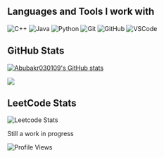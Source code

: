 ## Languages and Tools I work with

![C++](https://img.shields.io/badge/C%2B%2B-%23aecae6?style=for-the-badge&logo=cplusplus&logoColor=%2300599C)
![Java](https://img.shields.io/badge/Java-%23f89820?style=for-the-badge)
![Python](https://img.shields.io/badge/Python-%23afc8e0?style=for-the-badge&logo=python&logoColor=%233776AB)
![Git](https://img.shields.io/badge/Git-%23e8e8e8?style=for-the-badge&logo=git&logoColor=%23F05032)
![GitHub](https://img.shields.io/badge/GitHub-black?style=for-the-badge&logo=github)
![VSCode](https://img.shields.io/badge/VSCode-black?style=for-the-badge&logo=visualstudiocode&logoColor=%23007ACC)

## GitHub Stats

<a href="http://www.github.com/Abubakr030109"><img src="https://github-readme-stats.vercel.app/api?username=Abubakr030109&show_icons=true&hide=&count_private=true&title_color=3382ed&text_color=ffffff&icon_color=3382ed&bg_color=1c1917&hide_border=true&show_icons=true" alt="Abubakr030109's GitHub stats" /></a>

<a href="http://www.github.com/Abubakr030109"><img src="https://github-readme-streak-stats.herokuapp.com/?user=Abubakr030109&stroke=ffffff&background=1c1917&ring=f97316&fire=f97316&currStreakNum=ffffff&currStreakLabel=f97316&sideNums=ffffff&sideLabels=ffffff&dates=ffffff&hide_border=true" /></a>

## LeetCode Stats

![Leetcode Stats](https://leetcard.jacoblin.cool/Abubakr030109)
<!--
## Ways to Contact Me

<a href="https://www.linkedin.com/in/abubakr-bardien"/><img src="https://img.shields.io/badge/LinkedIn-blue?style=flat-square&logo=linkedin"></a>
<a href="mailto:abubakrbardien@gmail.com?subject=Hello%20Abubakr,%20From%20Github"><img src="https://img.shields.io/badge/Gmail-%23e8e8e8?style=flat-square&logo=gmail"></a>
-->
Still a work in progress

![Profile Views](https://img.shields.io/github/watchers/abubakr030109/abubakr030109?label=Profile%20Views&style=flat-square)
